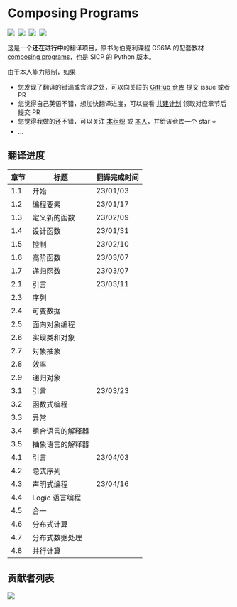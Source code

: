 # Composing Programs

<div style="display: flex; margin: 1rem 0; gap: 0.5rem;">
  <img src="https://api.netlify.com/api/v1/badges/f3b9b563-03b5-484b-a4d1-ae24463ab40c/deploy-status" />
  <img src="https://img.shields.io/github/stars/csfive/composing-programs-zh?style=flat" />
  <img src="https://img.shields.io/github/forks/csfive/composing-programs-zh?style=flat" />
  <img src="https://img.shields.io/badge/license-CC%20BY--NC--SA%204.0-blue" />
</div>

这是一个**还在进行中**的翻译项目，原书为伯克利课程 CS61A 的配套教材 [composing programs](http://composingprograms.com/)，也是 SICP 的 Python 版本。

由于本人能力限制，如果

- 您发现了翻译的错漏或含混之处，可以向关联的 [GitHub 仓库](https://github.com/csfive/composing-programs-zh) 提交 issue 或者 PR
- 您觉得自己英语不错，想加快翻译进度，可以查看 [共建计划](https://github.com/csfive/composing-programs-zh/issues/3) 领取对应章节后提交 PR
- 您觉得我做的还不错，可以关注 [本组织](https://github.com/csfive) 或 [本人](https://github.com/mancuoj)，并给该仓库一个 star ⭐
- ...


## 翻译进度

| 章节 | 标题             | 翻译完成时间 |
| ---- | ---------------- | ------------ |
| 1.1  | 开始             | 23/01/03     |
| 1.2  | 编程要素         | 23/01/17     |
| 1.3  | 定义新的函数     | 23/02/09     |
| 1.4  | 设计函数         | 23/01/31     |
| 1.5  | 控制             | 23/02/10     |
| 1.6  | 高阶函数         | 23/03/07     |
| 1.7  | 递归函数         | 23/03/07     |
| 2.1  | 引言             | 23/03/11     |
| 2.3  | 序列             |              |
| 2.4  | 可变数据         |              |
| 2.5  | 面向对象编程     |              |
| 2.6  | 实现类和对象     |              |
| 2.7  | 对象抽象         |              |
| 2.8  | 效率             |              |
| 2.9  | 递归对象         |              |
| 3.1  | 引言             | 23/03/23     |
| 3.2  | 函数式编程       |              |
| 3.3  | 异常             |              |
| 3.4  | 组合语言的解释器 |              |
| 3.5  | 抽象语言的解释器 |
| 4.1  | 引言             | 23/04/03     |
| 4.2  | 隐式序列         |              |
| 4.3  | 声明式编程       | 23/04/16     |
| 4.4  | Logic 语言编程   |              |
| 4.5  | 合一             |              |
| 4.6  | 分布式计算       |              |
| 4.7  | 分布式数据处理   |              |
| 4.8  | 并行计算         |              |


## 贡献者列表

<a href="https://github.com/csfive/composing-programs-zh/graphs/contributors">
  <img src="https://contrib.rocks/image?repo=csfive/composing-programs-zh" />
</a>
